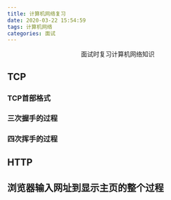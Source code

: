 ```yaml
---
title: 计算机网络复习
date: 2020-03-22 15:54:59
tags: 计算机网络
categories: 面试
---
```


<center>
    面试时复习计算机网络知识
</center>

<!--more-->

## TCP

### TCP首部格式



### 三次握手的过程



### 四次挥手的过程



## HTTP





## 浏览器输入网址到显示主页的整个过程

